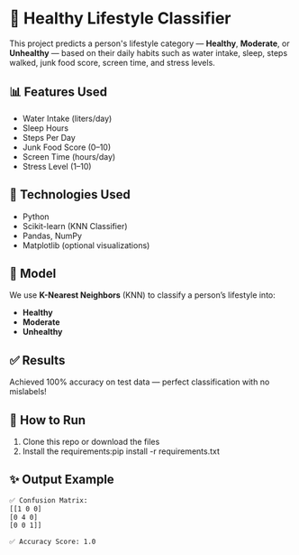 # 🧠 Healthy Lifestyle Classifier

This project predicts a person's lifestyle category — **Healthy**, **Moderate**, or **Unhealthy** — based on their daily habits such as water intake, sleep, steps walked, junk food score, screen time, and stress levels.

## 📊 Features Used
- Water Intake (liters/day)
- Sleep Hours
- Steps Per Day
- Junk Food Score (0–10)
- Screen Time (hours/day)
- Stress Level (1–10)

## 🚀 Technologies Used
- Python
- Scikit-learn (KNN Classifier)
- Pandas, NumPy
- Matplotlib (optional visualizations)

## 🎯 Model
We use **K-Nearest Neighbors** (KNN) to classify a person’s lifestyle into:
- **Healthy**
- **Moderate**
- **Unhealthy**

## ✅ Results
Achieved 100% accuracy on test data — perfect classification with no mislabels!

## 📁 How to Run

1. Clone this repo or download the files
2. Install the requirements:pip install -r requirements.txt

## ✨ Output Example
```bash
✅ Confusion Matrix:
[[1 0 0]
[0 4 0]
[0 0 1]]

✅ Accuracy Score: 1.0
